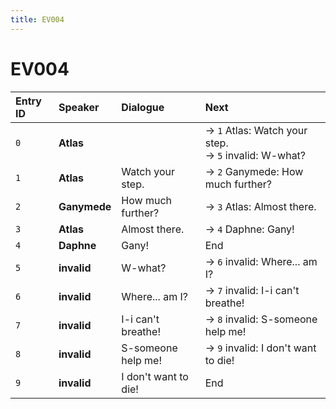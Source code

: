 ```yaml
---
title: EV004
---
```


# EV004


| Entry ID | Speaker | Dialogue | Next |
| :------- | :------ | :------- | :------------ |
| `0` | **Atlas** |  | → `1` Atlas: Watch your step\.<br>→ `5` invalid: W\-what? |
| `1` | **Atlas** | Watch your step\. | → `2` Ganymede: How much further? |
| `2` | **Ganymede** | How much further? | → `3` Atlas: Almost there\. |
| `3` | **Atlas** | Almost there\. | → `4` Daphne: Gany\! |
| `4` | **Daphne** | Gany\! | End |
| `5` | **invalid** | W\-what? | → `6` invalid: Where\.\.\. am I? |
| `6` | **invalid** | Where\.\.\. am I? | → `7` invalid: I\-i can't breathe\! |
| `7` | **invalid** | I\-i can't breathe\! | → `8` invalid: S\-someone help me\! |
| `8` | **invalid** | S\-someone help me\! | → `9` invalid: I don't want to die\! |
| `9` | **invalid** | I don't want to die\! | End |

